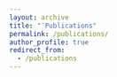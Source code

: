 ```yaml
---
layout: archive
title: "¨Publications"
permalink: /publications/
author_profile: true
redirect_from:
  - /publications
---
```



